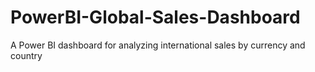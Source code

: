 # PowerBI-Global-Sales-Dashboard
A Power BI dashboard for analyzing international sales by currency and country
